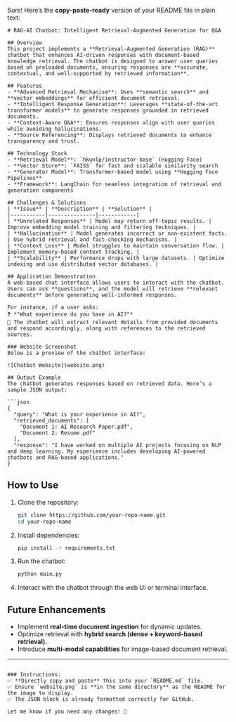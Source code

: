 Sure! Here’s the **copy-paste-ready** version of your README file in plain text:  

```
# RAG-AI Chatbot: Intelligent Retrieval-Augmented Generation for Q&A  

## Overview  
This project implements a **Retrieval-Augmented Generation (RAG)** chatbot that enhances AI-driven responses with document-based knowledge retrieval. The chatbot is designed to answer user queries based on preloaded documents, ensuring responses are **accurate, contextual, and well-supported by retrieved information**.  

## Features  
- **Advanced Retrieval Mechanism**: Uses **semantic search** and **vector embeddings** for efficient document retrieval.  
- **Intelligent Response Generation**: Leverages **state-of-the-art transformer models** to generate responses grounded in retrieved documents.  
- **Context-Aware Q&A**: Ensures responses align with user queries while avoiding hallucinations.  
- **Source Referencing**: Displays retrieved documents to enhance transparency and trust.  

## Technology Stack  
- **Retrieval Model**: `hkunlp/instructor-base` (Hugging Face)  
- **Vector Store**: `FAISS` for fast and scalable similarity search  
- **Generator Model**: Transformer-based model using **Hugging Face Pipelines**  
- **Framework**: LangChain for seamless integration of retrieval and generation components  

## Challenges & Solutions  
| **Issue** | **Description** | **Solution** |  
|-----------|---------------|------------|  
| **Unrelated Responses** | Model may return off-topic results. | Improve embedding model training and filtering techniques. |  
| **Hallucination** | Model generates incorrect or non-existent facts. | Use hybrid retrieval and fact-checking mechanisms. |  
| **Context Loss** | Model struggles to maintain conversation flow. | Implement memory-based context tracking. |  
| **Scalability** | Performance drops with large datasets. | Optimize indexing and use distributed vector databases. |  

## Application Demonstration  
A web-based chat interface allows users to interact with the chatbot. Users can ask **questions**, and the model will retrieve **relevant documents** before generating well-informed responses.  

For instance, if a user asks:  
❓ *"What experience do you have in AI?"*  
💬 The chatbot will extract relevant details from provided documents and respond accordingly, along with references to the retrieved sources.  

### Website Screenshot  
Below is a preview of the chatbot interface:  

![Chatbot Website](website.png)  

## Output Example  
The chatbot generates responses based on retrieved data. Here’s a sample JSON output:  

```json
{
  "query": "What is your experience in AI?",
  "retrieved_documents": [
    "Document 1: AI Research Paper.pdf",
    "Document 2: Resume.pdf"
  ],
  "response": "I have worked on multiple AI projects focusing on NLP and deep learning. My experience includes developing AI-powered chatbots and RAG-based applications."
}
```

## How to Use  
1. Clone the repository:  
   ```bash
   git clone https://github.com/your-repo-name.git  
   cd your-repo-name
   ```  
2. Install dependencies:  
   ```bash
   pip install -r requirements.txt  
   ```  
3. Run the chatbot:  
   ```bash
   python main.py  
   ```  
4. Interact with the chatbot through the web UI or terminal interface.  

## Future Enhancements  
- Implement **real-time document ingestion** for dynamic updates.  
- Optimize retrieval with **hybrid search (dense + keyword-based retrieval).**  
- Introduce **multi-modal capabilities** for image-based document retrieval.  

---
```

### Instructions:  
✅ **Directly copy and paste** this into your `README.md` file.  
✅ Ensure `website.png` is **in the same directory** as the README for the image to display.  
✅ The JSON block is already formatted correctly for GitHub.  

Let me know if you need any changes! 🚀